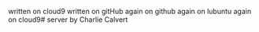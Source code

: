 written on cloud9
written on gitHub
again on github
again on lubuntu
again on cloud9# server
by Charlie Calvert
